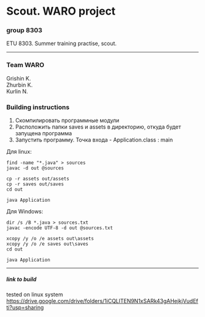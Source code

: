 # Scout. WARO project
### group 8303
ETU 8303. Summer training practise, scout.  

---

### Team WARO
Grishin K.  
Zhurbin K.  
Kurlin N.  

### Building instructions
1. Скомпилировать программные модули  
2. Расположить папки saves и assets в директорию, откуда будет запущена программа  
3. Запустить программу. Точка входа - Application.class : main   

Для linux:
```
find -name "*.java" > sources
javac -d out @sources

cp -r assets out/assets
cp -r saves out/saves
cd out

java Application
```
Для Windows:
```
dir /s /B *.java > sources.txt
javac -encode UTF-8 -d out @sources.txt

xcopy /y /o /e assets out\assets
xcopy /y /o /e saves out\saves
cd out

java Application
```

---

##### link to build  
tested on linux system
https://drive.google.com/drive/folders/1iCQLlTEN9N1xSARk43gAHejkjVudEfti?usp=sharing
